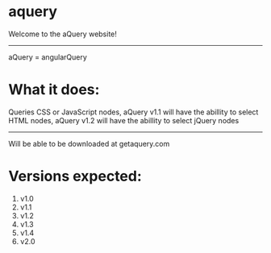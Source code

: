 # aquery
Welcome to the aQuery website!
***
aQuery = angularQuery
# What it does:
Queries CSS or JavaScript nodes, aQuery v1.1 will have the abillity to select HTML nodes, aQuery v1.2 will have the abillity to select jQuery nodes
***
Will be able to be downloaded at getaquery.com
# Versions expected:
1. v1.0
2. v1.1
3. v1.2
4. v1.3
5. v1.4
6. v2.0
